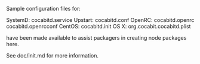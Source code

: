 Sample configuration files for:

SystemD: cocabitd.service
Upstart: cocabitd.conf
OpenRC:  cocabitd.openrc
         cocabitd.openrcconf
CentOS:  cocabitd.init
OS X:    org.cocabit.cocabitd.plist

have been made available to assist packagers in creating node packages here.

See doc/init.md for more information.
